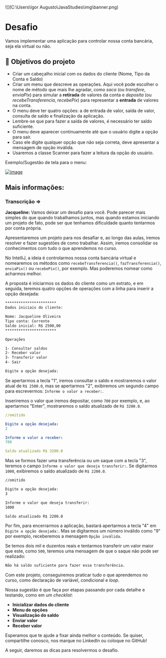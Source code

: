 ![](C:\Users\Igor Augusto\JavaStudies\img\banner.png)

# Desafio

Vamos implementar uma aplicação para controlar nossa conta bancária, seja ela virtual ou não.

## 🔨 Objetivos do projeto

- Criar um cabeçalho inicial com os dados do cliente (Nome, Tipo da Conta e Saldo)
- Criar um menu que descreve as operações. Aqui você pode escolher o nome de método que mais lhe agradar, como *saca* (ou *transfere*, *enviaPix*) para simular a **retirada** de valores da conta e *deposita* (ou *recebeTransferencia*, *recebePix*) para representar a **entrada** de valores na conta. 
- O menu deve ter quatro opções: a de entrada de valor, saída de valor, consulta de saldo e finalização da aplicação.
- Lembre-se que para fazer a saída de valores, é necessário ter saldo suficiente.
- O menu deve aparecer continuamente até que o usuário digite a opção para sair.
- Caso ele digite qualquer opção que não seja correta, deve apresentar a mensagem de opção inválida.
- Usaremos a classe Scanner para fazer a leitura da opção do usuário.



Exemplo/Sugestão de tela para o menu:



[![image](https://user-images.githubusercontent.com/66698429/218162389-1b68a232-e91b-44ba-b7b3-317920d69ee1.png)](https://user-images.githubusercontent.com/66698429/218162389-1b68a232-e91b-44ba-b7b3-317920d69ee1.png)



## Mais informações:



### Transcrição =>

**Jacqueline:** Vamos deixar um desafio para você. Pode parecer mais simples do que quando trabalhamos juntos, mas quando estamos iniciando um projeto de fato, pode ser que tenhamos dificuldade quanto tentarmos por conta própria.

Apresentaremos um projeto para nos desafiar e, ao longo das aulas, iremos resolver e fazer sugestões de como trabalhar. Assim, iremos consolidar os conhecimentos com tudo o que aprendemos no curso.

No IntelliJ, a ideia é controlarmos nossa conta bancária virtual e nomearemos os métodos como `recebeTransferencia()`, `fazTransferencia()`, `enviaPix()` ou `recebePix()`, por exemplo. Mas poderemos nomear como acharmos melhor.

A proposta é iniciarmos os dados do cliente como um extrato, e em seguida, teremos quatro opções de operações com a linha para inserir a opção desejada:

```markdown
***********************
Dados iniciais do cliente:

Nome: Jacqueline Oliveira
Tipo conta: Corrente
Saldo inicial: R$ 2500,00
***********************

Operações

1- Consultar saldos
2- Receber valor
3- Transferir valor
4- Sair

Digite a opção desejada:
```

Se apertarmos a tecla "1", iremos consultar o saldo e mostraremos o valor atual de `R$ 2500.0`, mas se apertarmos "2", exibiremos um segundo campo para escrevermos: `Informe o valor a receber:`.

Inseriremos o valor que iremos depositar, como `700` por exemplo, e, ao apertarmos "Enter", mostraremos o saldo atualizado de `R$ 3200.0`.

```yaml
//omitido

Digite a opção desejada:
2

Informe o valor a receber:
700

Saldo atualizado R$ 3200.0
```

Mas se formos fazer uma transferência ou um saque com a tecla "3", teremos o campo `Informe o valor que deseja transferir:`. Se digitarmos `1000`, exibiremos o saldo atualizado de `R$ 2200.0`.

```bash
//omitido

Digite a opção desejada:
3

Informe o valor que deseja transferir:
1000

Saldo atualizado R$ 2200.0
```

Por fim, para encerrarmos a aplicação, bastará apertarmos a tecla "4" em `Digite a opção desejada:`. Mas se digitarmos um número inválido como "9" por exemplo, receberemos a mensagem `Opção inválida`.

Se temos dois mil e duzentos reais e tentarmos transferir um valor maior que este, como `500`, teremos uma mensagem de que o saque não pode ser realizado:

```bash
Não há saldo suficiente para fazer essa transferência.
```

Com este projeto, conseguiremos praticar tudo o que aprendemos no curso, como declaração de variável, condicional e *loop*.

Nossa sugestão é que faça por etapas passando por cada detalhe e testando, como em um *checklist*:

- **Inicializar dados do cliente**
- **Menu de opções**
- **Visualização do saldo**
- **Enviar valor**
- **Receber valor**

Esperamos que te ajude a fixar ainda melhor o conteúdo. Se quiser, compartilhe conosco, nos marque no LinkedIn ou coloque no GitHub!

A seguir, daremos as dicas para resolvermos o desafio.